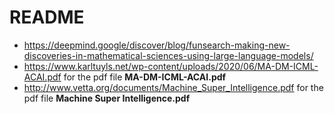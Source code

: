 # README

* https://deepmind.google/discover/blog/funsearch-making-new-discoveries-in-mathematical-sciences-using-large-language-models/
* https://www.karltuyls.net/wp-content/uploads/2020/06/MA-DM-ICML-ACAI.pdf for the pdf file **MA-DM-ICML-ACAI.pdf**
* http://www.vetta.org/documents/Machine_Super_Intelligence.pdf for the pdf file **Machine Super Intelligence.pdf**
